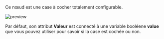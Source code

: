 Ce nœud est une case à cocher totalement configurable.

![preview](/documentation/nodes/checkbox/preview.gif)

Par défaut, son attribut **Valeur** est connecté à une variable booléene **value** que vous pouvez utiliser pour savoir si la case est cochée ou non.
